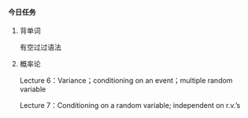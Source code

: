 #### 今日任务

1. 背单词

   有空过过语法

2. 概率论

   Lecture 6：Variance；conditioning on an event；multiple random variable

   Lecture 7：Conditioning on a random variable; independent on r.v.’s

